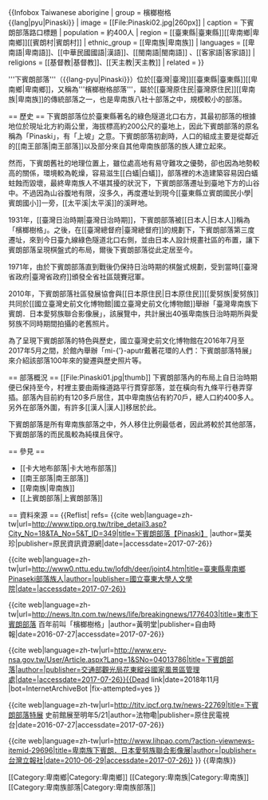 {{Infobox Taiwanese aborigine
| group = 檳榔樹格<br />{{lang|pyu|Pinaski}}
| image = [[File:Pinaski02.jpg|260px]]
| caption = 下賓朗部落路口標題
| population = 約400人
| region = [[臺東縣|臺東縣]][[卑南鄉|卑南鄉]][[賓朗村|賓朗村]]
| ethnic_group = [[卑南族|卑南族]]
| languages = [[卑南語|卑南語]]、[[中華民國國語|漢語]]、[[閩南語|閩南語]] 、[[客家語|客家語]]
| religions = [[基督教|基督教]]、[[天主教|天主教]]
| related = 
}}

'''下賓朗部落'''（{{lang-pyu|Pinaski}}）位於[[臺灣|臺灣]][[臺東縣|臺東縣]][[卑南鄉|卑南鄉]]，又稱為'''檳榔樹格部落'''，屬於[[臺灣原住民|臺灣原住民]][[卑南族|卑南族]]的傳統部落之一，也是卑南族八社十部落之中，規模較小的部落<ref name="自由時報"/><ref name="花東縱谷國家風景區"/>。

== 歷史 ==
下賓朗部落位於臺東縣著名的綠色隧道北口右方，其最初部落的根據地位於現址北方約兩公里，海拔標高約200公尺的臺地上，因此下賓朗部落的原名稱為「Pinaski」，有「上坡」之意<ref name="自由時報"/>。下賓朗部落初創時，人口的組成主要是從鄰近的[[南王部落|南王部落]]以及部分來自其他卑南族部落的族人建立起來<ref name="原民資訊資源網"/>。 

然而，下賓朗舊社的地理位置上，雖位處高地有易守難攻之優勢，卻也因為地勢較高的關係，環境較為乾燥，容易滋生[[白蟻|白蟻]]，部落裡的木造建築容易因白蟻蛀蝕而毀壞，最終卑南族人不堪其擾的狀況下，下賓朗部落遷址到臺地下方的山谷中。不過因為山谷腹地有限，沒多久，再度遷址到現今[[臺東縣立賓朗國民小學|賓朗國小]]一旁，[[太平溪|太平溪]]的溪畔地<ref name="原民資訊資源網"/>。

1931年，[[臺灣日治時期|臺灣日治時期]]，下賓朗部落被[[日本人|日本人]]稱為「檳榔樹格」。之後，在[[臺灣總督府|臺灣總督府]]的規劃下，下賓朗部落第三度遷址，來到今日臺九線綠色隧道北口右側，並由日本人設計規畫社區的布置，讓下賓朗部落呈現棋盤式的布局，爾後下賓朗部落從此定居至今<ref name="原民資訊資源網"/>。

1971年，由於下賓朗部落直到戰後仍保持日治時期的棋盤式規劃，受到當時[[臺灣省政府|臺灣省政府]]頒發全省社區競賽冠軍<ref name="原民資訊資源網"/>。

2010年，下賓朗部落社區發展協會與[[日本原住民|日本原住民]][[愛努族|愛努族]]共同於[[國立臺灣史前文化博物館|國立臺灣史前文化博物館]]舉辦「臺灣卑南族下賓朗．日本愛努族聯合影像展」，該展覽中，共計展出40張卑南族日治時期所與愛努族不同時期間拍攝的老舊照片<ref name="台灣立報"/>。

為了呈現下賓朗部落的特色與歷史，國立臺灣史前文化博物館在2016年7月至2017年5月之間，於館內舉辦「mi-{’}-aputr戴著花環的人們：下賓朗部落特展」來介紹該部落100年來的變遷與歷史照片等<ref name="自由時報"/><ref name="原住民電視台"/>。

== 部落概況 ==
[[File:Pinaski01.jpg|thumb]]
下賓朗部落內的布局上自日治時期便已保持至今，村裡主要由兩條道路平行貫穿部落，並在橫向有九條平行巷弄穿插。部落內目前約有120多戶居住，其中卑南族佔有約70戶，總人口約400多人。另外在部落外圍，有許多[[漢人|漢人]]移居於此<ref name="國立臺東大學人文學院 "/>。

下賓朗部落是所有卑南族部落之中，外人移住比例最低者，因此將較於其他部落，下賓朗部落的而民風較為純樸且保守<ref name="國立臺東大學人文學院 "/>。

== 參見 ==
* [[卡大地布部落|卡大地布部落]]
* [[南王部落|南王部落]]
* [[卑南族|卑南族]]
* [[上賓朗部落|上賓朗部落]]

== 資料來源 ==
{{Reflist| refs=
<ref name="原民資訊資源網">{{cite web|language=zh-tw|url=http://www.tipp.org.tw/tribe_detail3.asp?City_No=18&TA_No=5&T_ID=349|title=下賓朗部落【Pinaski】 |author=葉美珍|publisher=原民資訊資源網|date=|accessdate=2017-07-26}}</ref>

<ref name="國立臺東大學人文學院">{{cite web|language=zh-tw|url=http://www0.nttu.edu.tw/lofdh/deer/joint4.htm|title=臺東縣卑南鄉Pinaseki部落族人|author=|publisher=國立臺東大學人文學院|date=|accessdate=2017-07-26}}</ref>

<ref name="自由時報">{{cite web|language=zh-tw|url=http://news.ltn.com.tw/news/life/breakingnews/1776403|title=東市下賓朗部落 百年前叫「檳榔樹格」|author=黃明堂|publisher=自由時報|date=2016-07-27|accessdate=2017-07-26}}</ref>

<ref name="花東縱谷國家風景區">{{cite web|language=zh-tw|url=http://www.erv-nsa.gov.tw/User/Article.aspx?Lang=1&SNo=04013786|title=下賓朗部落|author=|publisher=交通部觀光局花東縱谷國家風景區管理處|date=|accessdate=2017-07-26}}{{Dead link|date=2018年11月 |bot=InternetArchiveBot |fix-attempted=yes }}</ref>

<ref name="原住民電視台">{{cite web|language=zh-tw|url=http://titv.ipcf.org.tw/news-22769|title=下賓朗部落特展 史前館展至明年5/21|author=法物嘞|publisher=原住民電視台|date=2016-07-27|accessdate=2017-07-26}}</ref>

<ref name="台灣立報">{{cite web|language=zh-tw|url=http://www.lihpao.com/?action-viewnews-itemid-29696|title=卑南族下賓朗．日本愛努族聯合影像展|author=|publisher=台灣立報社|date=2010-06-29|accessdate=2017-07-26}}</ref>
}}
{{卑南族}}

[[Category:卑南鄉|Category:卑南鄉]]
[[Category:卑南族|Category:卑南族]]
[[Category:卑南族部落|Category:卑南族部落]]